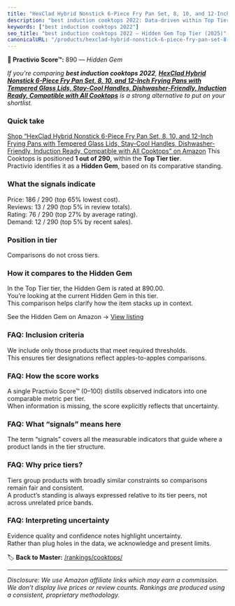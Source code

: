```yaml
---
title: "HexClad Hybrid Nonstick 6-Piece Fry Pan Set, 8, 10, and 12-Inch Frying Pans with Tempered Glass Lids, Stay-Cool Handles, Dishwasher-Friendly, Induction Ready, Compatible with All Cooktops"
description: "best induction cooktops 2022: Data-driven within Top Tier ranking using the Practivio Score™. Positioned by quality, value, demand, findability, momentum."
keywords: ["best induction cooktops 2022"]
seo_title: "best induction cooktops 2022 — Hidden Gem Top Tier (2025)"
canonicalURL: "/products/hexclad-hybrid-nonstick-6-piece-fry-pan-set-8-10-and-12-inch-frying-pans-with-tempered-glass-lids-stay-cool-handles-dishwasher-friendly-induction-ready-compatible-with-all-cooktops-B09ZBF3856/"
---
```


**💎 Practivio Score™:** 890 — _Hidden Gem_


*If you're comparing **best induction cooktops 2022**, **[HexClad Hybrid Nonstick 6-Piece Fry Pan Set, 8, 10, and 12-Inch Frying Pans with Tempered Glass Lids, Stay-Cool Handles, Dishwasher-Friendly, Induction Ready, Compatible with All Cooktops](https://www.amazon.com/dp/B09ZBF3856?tag=practivio-20)** is a strong alternative to put on your shortlist.*
### Quick take
[Shop “HexClad Hybrid Nonstick 6-Piece Fry Pan Set, 8, 10, and 12-Inch Frying Pans with Tempered Glass Lids, Stay-Cool Handles, Dishwasher-Friendly, Induction Ready, Compatible with All Cooktops” on Amazon](https://www.amazon.com/dp/B09ZBF3856?tag=practivio-20)
This Cooktops is positioned **1 out of 290**, within the **Top Tier tier**.  
Practivio identifies it as a **Hidden Gem**, based on its comparative standing.

### What the signals indicate
Price: 186 / 290 (top 65% lowest cost).  
Reviews: 13 / 290 (top 5% in review totals).  
Rating: 76 / 290 (top 27% by average rating).  
Demand: 12 / 290 (top 5% by recent sales).

### Position in tier
Comparisons do not cross tiers.

### How it compares to the Hidden Gem
In the Top Tier tier, the Hidden Gem is rated at 890.00.  
You’re looking at the current Hidden Gem in this tier.  
This comparison helps clarify how the item stacks up in context.  

See the Hidden Gem on Amazon → [View listing](https://www.amazon.com/dp/B09ZBF3856?tag=practivio-20)

### FAQ: Inclusion criteria
We include only those products that meet required thresholds.  
This ensures tier designations reflect apples-to-apples comparisons.

### FAQ: How the score works
A single Practivio Score™ (0–100) distills observed indicators into one comparable metric per tier.  
When information is missing, the score explicitly reflects that uncertainty.

### FAQ: What “signals” means here
The term “signals” covers all the measurable indicators that guide where a product lands in the tier structure.

### FAQ: Why price tiers?
Tiers group products with broadly similar constraints so comparisons remain fair and consistent.  
A product’s standing is always expressed relative to its tier peers, not across unrelated price bands.

### FAQ: Interpreting uncertainty
Evidence quality and confidence notes highlight uncertainty.  
Rather than plug holes in the data, we acknowledge and present limits.


🏷️ **Back to Master:** [/rankings/cooktops/](/rankings/cooktops/)

---
_Disclosure: We use Amazon affiliate links which may earn a commission. We don’t display live prices or review counts. Rankings are produced using a consistent, proprietary methodology._
